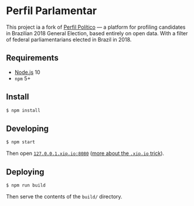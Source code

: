 # Perfil Parlamentar
This project ia a fork of [Perfil Político](https://github.com/okfn-brasil/perfil-politico)
 — a platform for profiling candidates in Brazilian 2018 General Election,
 based entirely on open data. With a filter of federal parliamentarians elected in Brazil in 2018.

## Requirements

* [Node.js](https://nodejs.org/en/) 10
* `npm` 5+

## Install

```sh
$ npm install
```

## Developing

```sh
$ npm start
```

Then open [`127.0.0.1.xip.io:8080`](http://127.0.0.1.xip.io:8080/)
([more about the `.xip.io` trick](https://github.com/ottoyiu/django-cors-headers/issues/241#issuecomment-315537226)).

## Deploying

```sh
$ npm run build
```

Then serve the contents of the `build/` directory.
